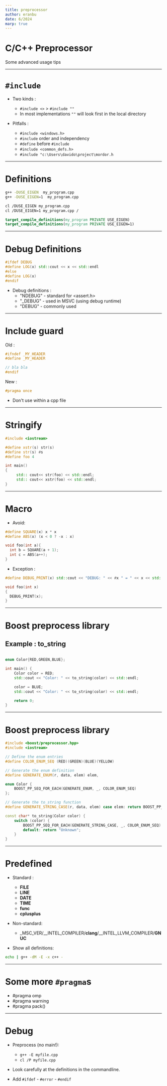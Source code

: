 ```yaml
---
title: preprocessor
author: eranbu
date: 6/2024
marp: true
---
```


# C/C++ Preprocessor

Some advanced usage tips

--- 

# `#include`

* Two kinds :
  * `#include <>` > `#include ""`
  * In most implementations `""` will look first in the local directory

* Pitfalls :
  * `#include <windows.h>`
  * `#include` order and independency
  * `#define` before `#include`
  * `#include <common_defs.h>`
  * `#include "c:\Users\davido\project\mordor.h`

---

# Definitions

```bash
g++ -DUSE_EIGEN  my_program.cpp
g++ -DUSE_EIGEN=1  my_program.cpp
```

```bash
cl /DUSE_EIGEN my_program.cpp 
cl /DUSE_EIGEN=1 my_program.cpp /
```

```cmake
target_compile_definitions(my_program PRIVATE USE_EIGEN)
target_compile_definitions(my_program PRIVATE USE_EIGEN=1)
```

---

# Debug Definitions

``` cpp
#ifdef DEBUG
#define LOG(x) std::cout << x << std::endl
#else
#define LOG(x)
#endif
```

* Debug definitions :
  * "NDEBUG" - standard for <assert.h>
  * "_DEBUG" - used in MSVC (using debug runtime)
  * "DEBUG" - commonly used

---

# Include guard

Old :
```cpp
#ifndef _MY_HEADER
#define _MY_HEADER

// bla bla
#endif
```

New :
```cpp
#pragma once
```

* Don't use within a cpp file

---

# Stringify

```cpp
#include <iostream>

#define xstr(s) str(s)
#define str(s) #s
#define foo 4

int main()
{
     std:: cout<< str(foo) << std::endl;
     std:: cout<< xstr(foo) << std::endl;
}
```

---

# Macro

* Avoid:
```cpp
#define SQUARE(x) x * x
#define ABS(x) (x < 0 ? -x : x)

void foo(int a){
  int b = SQUARE(a + 1); 
  int c = ABS(a++);
}
```

* Exception :
```cpp
#define DEBUG_PRINT(x) std::cout << "DEBUG: " << #x " = " << x << std::endl

void foo(int x)
{
  DEBUG_PRINT(x);
}
```
---

# Boost preprocess library

## Example : to_string

```cpp

enum Color{RED,GREEN,BLUE};

int main() {
    Color color = RED;
    std::cout << "Color: " << to_string(color) << std::endl;

    color = BLUE;
    std::cout << "Color: " << to_string(color) << std::endl;

    return 0;
}
```

---

# Boost preprocess library

```cpp
#include <boost/preprocessor.hpp>
#include <iostream>

// Define the enum entries
#define COLOR_ENUM_SEQ (RED)(GREEN)(BLUE)(YELLOW)

// Generate the enum definition
#define GENERATE_ENUM(r, data, elem) elem,

enum Color {
    BOOST_PP_SEQ_FOR_EACH(GENERATE_ENUM, _, COLOR_ENUM_SEQ)
};

// Generate the to_string function
#define GENERATE_STRING_CASE(r, data, elem) case elem: return BOOST_PP_STRINGIZE(elem);

const char* to_string(Color color) {
    switch (color) {
        BOOST_PP_SEQ_FOR_EACH(GENERATE_STRING_CASE, _, COLOR_ENUM_SEQ)
        default: return "Unknown";
    }
}
```

---

# Predefined 

* Standard :
  * __FILE__
  * __LINE__
  * __DATE__
  * __TIME__
  * __func__
  * __cplusplus__

* Non-standard:
  * _MSC_VER/__INTEL_COMPILER/__clang__/__INTEL_LLVM_COMPILER/__GNUC__

* Show all definitions:
```bash
echo | g++ -dM -E -x c++ -
```

--- 

# Some more `#pragma`s 

* #pragma omp
* #pragma warning
* #pragma pack()

---

# Debug

* Preprocess (no main!):
  * `g++ -E myfile.cpp`
  * `cl /P myfile.cpp`

* Look carefully at the definitions in the commandline.

* Add `#ifdef` - `#error` - `#endif`
